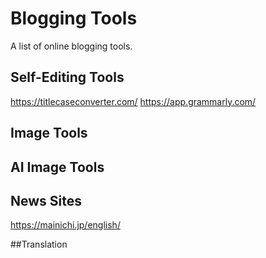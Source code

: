 # Blogging Tools
A list of online blogging tools.

## Self-Editing Tools
https://titlecaseconverter.com/
https://app.grammarly.com/

## Image Tools

## AI Image Tools

## News Sites
https://mainichi.jp/english/

##Translation

